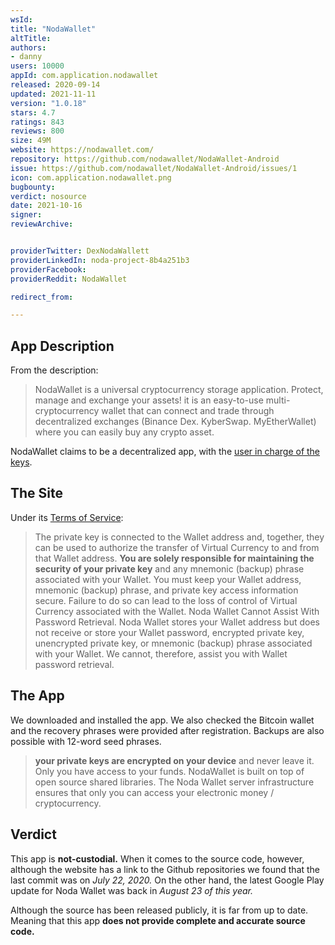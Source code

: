 ```yaml
---
wsId: 
title: "NodaWallet"
altTitle: 
authors:
- danny
users: 10000
appId: com.application.nodawallet
released: 2020-09-14
updated: 2021-11-11
version: "1.0.18"
stars: 4.7
ratings: 843
reviews: 800
size: 49M
website: https://nodawallet.com/
repository: https://github.com/nodawallet/NodaWallet-Android
issue: https://github.com/nodawallet/NodaWallet-Android/issues/1
icon: com.application.nodawallet.png
bugbounty: 
verdict: nosource
date: 2021-10-16
signer: 
reviewArchive:


providerTwitter: DexNodaWallett
providerLinkedIn: noda-project-8b4a251b3
providerFacebook: 
providerReddit: NodaWallet

redirect_from:

---
```



## App Description

From the description:

> NodaWallet is a universal cryptocurrency storage application. Protect, manage and exchange your assets! it is an easy-to-use multi-cryptocurrency wallet that can connect and trade through decentralized exchanges (Binance Dex. KyberSwap. MyEtherWallet) where you can easily buy any crypto asset.

NodaWallet claims to be a decentralized app, with the [user in charge of the keys](https://noda.gitbook.io/noda-project/noda-project-ecosystem-1/1.-nodawallet-cryptocurrency-wallet#1a79).

## The Site

Under its [Terms of Service](https://noda.gitbook.io/nodanetwork/terms-of-service):

> The private key is connected to the Wallet address and, together, they can be used to authorize the transfer of Virtual Currency to and from that Wallet address. **You are solely responsible for maintaining the security of your private key** and any mnemonic (backup) phrase associated with your Wallet. You must keep your Wallet address, mnemonic (backup) phrase, and private key access information secure. Failure to do so can lead to the loss of control of Virtual Currency associated with the Wallet. Noda Wallet Cannot Assist With Password Retrieval. Noda Wallet stores your Wallet address but does not receive or store your Wallet password, encrypted private key, unencrypted private key, or mnemonic (backup) phrase associated with your Wallet. We cannot, therefore, assist you with Wallet password retrieval.

## The App

We downloaded and installed the app. We also checked the Bitcoin wallet and the recovery phrases were provided after registration. Backups are also possible with 12-word seed phrases.

> **your private keys are encrypted on your device** and never leave it. Only you have access to your funds. NodaWallet is built on top of open source shared libraries. The Noda Wallet server infrastructure ensures that only you can access your electronic money / cryptocurrency.


## Verdict

This app is **not-custodial.** When it comes to the source code, however, although the website has a link to the Github repositories we found that the last commit was on *July 22, 2020.* On the other hand, the latest Google Play update for Noda Wallet was back in *August 23 of this year.*

Although the source has been released publicly, it is far from up to date. Meaning that this app **does not provide complete and accurate source code.**

